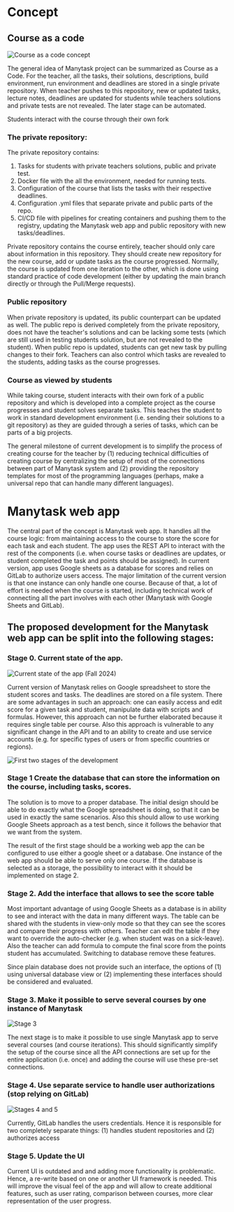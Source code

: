 # Concept

## Course as a code

![Course as a code concept](img/course_as_a_code.png)

The general idea of Manytask project can be summarized as Course as a Code. For the teacher, all the tasks, their solutions, descriptions, build environment, run environment and deadlines are stored in a single private repository. When teacher pushes to this repository, new or updated tasks, lecture notes, deadlines are updated for students while teachers solutions and private tests are not revealed. The later stage can be automated.

Students interact with the course through their own fork 

### The private repository:

The private repository contains:

1. Tasks for students with private teachers solutions, public and private test.
2. Docker file with the all the environment, needed for running tests.
3. Configuration of the course that lists the tasks with their respective deadlines.
4. Configuration .yml files that separate private and public parts of the repo.
5. CI/CD file with pipelines for creating containers and pushing them to the registry, updating the Manytask web app and public repository with new tasks/deadlines.

Private repository contains the course entirely, teacher should only care about information in this repository. They should create new repository for the new course, add or update tasks as the course progressed. Normally, the course is updated from one iteration to the other, which is done using standard practice of code development (either by updating the main branch directly or through the Pull/Merge requests).

### Public repository

When private repository is updated, its public counterpart can be updated as well. The public repo is derived completely from the private repository, does not have the teacher's solutions and can be lacking some tests (which are still used in testing students solution, but are not revealed to the student). When public repo is updated, students can get new task by pulling changes to their fork. Teachers can also control which tasks are revealed to the students, adding tasks as the course progresses.

### Course as viewed by students

While taking course, student interacts with their own fork of a public repository and which is developed into a complete project as the course progresses and student solves separate tasks. This teaches the student to work in standard development environment (i.e. sending their solutions to a git repository) as they are guided through a series of tasks, which can be parts of a big projects.

The general milestone of current development is to simplify the process of creating course for the teacher by (1) reducing technical difficulties of creating course by centralizing the setup of most of the connections between part of Manytask system and (2) providing the repository templates for most of the programming languages (perhaps, make a universal repo that can handle many different languages).

# Manytask web app

The central part of the concept is Manytask web app. It handles all the course logic: from maintaining access to the course to store the score for each task and each student. The app uses the REST API to interact with the rest of the components (i.e. when course tasks or deadlines are updates, or student completed the task and points should be assigned). In current version, app uses Google sheets as a database for scores and relies on GitLab to authorize users access. The major limitation of the current version is that one instance can only handle one course. Because of that, a lot of effort is needed when the course is started, including technical work of connecting all the part involves with each other (Manytask with Google Sheets and GitLab).

## The proposed development for the Manytask web app can be split into the following stages:

### Stage 0. Current state of the app.

![Current state of the app (Fall 2024)](img/stage0.png)

Current version of Manytask relies on Google spreadsheet to store the student scores and tasks. The deadlines are stored on a file system. There are some advantages in such an approach: one can easily access and edit score for a given task and student, manipulate data with scripts and formulas. However, this approach can not be further elaborated because it requires single table per course. Also this approach is vulnerable to any significant change in the API and to an ability to create and use service accounts (e.g. for specific types of users or from specific countries or regions).

![First two stages of the development](img/stage1-2.png)

### Stage 1 Create the database that can store the information on the course, including tasks, scores.

The solution is to move to a proper database. The initial design should be able to do exactly what the Google spreadsheet is doing, so that it can be used in exactly the same scenarios. Also this should allow to use working Google Sheets approach as a test bench, since it follows the behavior that we want from the system.

The result of the first stage should be a working web app the can be configured to use either a google sheet or a database. One instance of the web app should be able to serve only one course. If the database is selected as a storage, the possibility to interact with it should be implemented on stage 2.

### Stage 2. Add the interface that allows to see the score table

Most important advantage of using Google Sheets as a database is in ability to see and interact with the data in many different ways. The table can be shared with the students in view-only mode so that they can see the scores and compare their progress with others. Teacher can edit the table if they want to override the auto-checker (e.g. when student was on a sick-leave). Also the teacher can add formula to compute the final score from the points student has accumulated. Switching to database remove these features.

Since plain database does not provide such an interface, the options of (1) using universal database view or (2) implementing these interfaces should be considered and evaluated.

### Stage 3. Make it possible to serve several courses by one instance of Manytask

![Stage 3](img/stage3.png)

The next stage is to make it possible to use single Manytask app to serve several courses (and course iterations). This should significantly simplify the setup of the course since all the API connections are set up for the entire application (i.e. once) and adding the course will use these pre-set connections.

### Stage 4. Use separate service to handle user authorizations (stop relying on GitLab)

![Stages 4 and 5](img/stage4-5.png)

Currently, GitLab handles the users credentials. Hence it is responsible for two completely separate things: (1) handles student repositories and (2) authorizes access

### Stage 5. Update the UI

Current UI is outdated and and adding more functionality is problematic. Hence, a re-write based on one or another UI framework is needed. This will improve the visual feel of the app and will allow to create additional features, such as user rating, comparison between courses, more clear representation of the user progress.